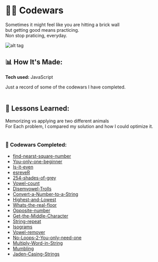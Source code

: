 # 👩‍💻 Codewars 

Sometimes it might feel like you  are hitting a brick wall</br> but getting good means practicing. 
</br>Non stop praticing, everyday. 
</br>

![alt tag](https://media.giphy.com/media/J0nJNHnnukpJm/giphy.gif)

## 📊 How It's Made:

**Tech used:** JavaScript

Just a record of some of the codewars I have completed. </br>
</br>

## 📝 Lessons Learned:

Memorizing vs applying are two different animals </br>
For Each problem, I compared my solution and how I could optimize it. </br>
</br>

### 💪 **Codewars Completed:**

* [find-nearst-square-number](https://www.codewars.com/kata/5a805d8cafa10f8b930005ba/) </br>
* [You-only-one-beginner](https://www.codewars.com/kata/57cc975ed542d3148f00015b/javascript) </br>
* [Is-it-even](https://www.codewars.com/kata/555a67db74814aa4ee0001b5/javascript)</br>
* [esreveR](https://www.codewars.com/kata/5413759479ba273f8100003d/javascript)</br>
* [254-shades-of-grey](https://www.codewars.com/kata/54d22119beeaaaf663000024)</br>
* [Vowel-count](https://www.codewars.com/kata/54ff3102c1bad923760001f3)</br>
* [Disemvowel-Trolls](https://www.codewars.com/kata/52fba66badcd10859f00097e)</br>
* [Convert-a-Number-to-a-String](https://www.codewars.com/kata/5265326f5fda8eb1160004c8/)</br>
* [Highest-and-Lowest](https://www.codewars.com/kata/554b4ac871d6813a03000035)</br>
* [Whats-the-real-floor](https://www.codewars.com/kata/574b3b1599d8f897470018f6/)</br>
* [Opposite-number](https://www.codewars.com/kata/56dec885c54a926dcd001095/)</br>
* [Get-the-Middle-Character](https://www.codewars.com/kata/56747fd5cb988479af000028/)</br>
* [String-repeat](https://www.codewars.com/kata/57a0e5c372292dd76d000d7)<br>
* [Isograms](https://www.codewars.com/kata/54ba84be607a92aa900000f1/)</br>
* [Vowel-remover](https://www.codewars.com/kata/5547929140907378f9000039/)</br>
* [No-Loops-2-You-only-need-one](https://www.codewars.com/kata/57cc40b2f8392dbf2a0003ce/)</br>
* [Multiply-Word-in-String](https://www.codewars.com/kata/5ace2d9f307eb29430000092)</br>
* [Mumbling](https://www.codewars.com/kata/5667e8f4e3f572a8f2000039/)</br>
* [Jaden-Casing-Strings](https://www.codewars.com/kata/5390bac347d09b7da40006f6)</br>